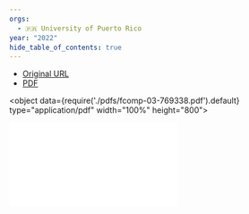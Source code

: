 ```yaml
---
orgs:
  - 🇵🇷 University of Puerto Rico
year: "2022"
hide_table_of_contents: true
---
```



- [Original URL](https://www.frontiersin.org/journals/computer-science/articles/10.3389/fcomp.2021.769338/full)
- [PDF](pdfs/fcomp-03-769338.pdf)


<object data={require('./pdfs/fcomp-03-769338.pdf').default} type="application/pdf" width="100%" height="800"></object>

![](pdfs/fcomp-03-769338.pdf)
